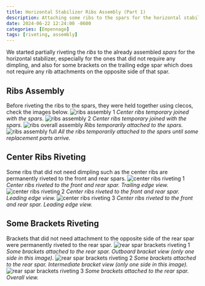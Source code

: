 ```yaml
---
title: Horizontal Stabilizer Ribs Assembly (Part 1)
description: Attaching some ribs to the spars for the horizontal stabilizer.
date: 2024-06-22 12:24:00 -0600
categories: [Empennage]
tags: [riveting, assembly]
---
```


We started partially riveting the _ribs_ to the already assembled _spars_ for the horizontal stabilizer, especially for the ones that did not require any dimpling, and also for some brackets on the trailing edge spar which does not require any rib attachments on the opposite side of that spar.

## Ribs Assembly
Before riveting the ribs to the spars, they were held together using clecos, check the images below.
![ribs assembly 1](/assets/img/posts/empennage/horizontal_stabilizer/ribs-center-assembly-1.jpg)
_Center ribs temporary joined with the spars._
![ribs assembly 2](/assets/img/posts/empennage/horizontal_stabilizer/ribs-center-assembly-2.jpg)
_Center ribs temporary joined with the spars._
![ribs overall assembly](/assets/img/posts/empennage/horizontal_stabilizer/ribs-structure-assembly-1.jpg)
_Ribs temporarily attached to the spars._
![ribs assembly full](/assets/img/posts/empennage/horizontal_stabilizer/ribs-structure-assembly-2.jpg)
_All the ribs temporarily attached to the spars until some replacement parts arrive._

## Center Ribs Riveting
Some ribs that did not need dimpling such as the center ribs are permanently riveted to the front and rear spars.
![center ribs riveting 1](/assets/img/posts/empennage/horizontal_stabilizer/ribs-center-riveting-1.jpg)
_Center ribs riveted to the front and rear spar. Trailing edge view._
![center ribs riveting 2](/assets/img/posts/empennage/horizontal_stabilizer/ribs-center-riveting-2.jpg)
_Center ribs riveted to the front and rear spar. Leading edge view._
![center ribs riveting 3](/assets/img/posts/empennage/horizontal_stabilizer/ribs-center-riveting-3.jpg)
_Center ribs riveted to the front and rear spar. Leading edge view._

## Some Brackets Riveting
Brackets that did not need attachment to the opposite side of the rear spar were permanently riveted to the rear spar.
![rear spar brackets riveting 1](/assets/img/posts/empennage/horizontal_stabilizer/rear-spar-brackets-riveting-1.jpg)
_Some brackets attached to the rear spar. Outboard bracket view (only one side in this image)._
![rear spar brackets riveting 2](/assets/img/posts/empennage/horizontal_stabilizer/rear-spar-brackets-riveting-2.jpg)
_Some brackets attached to the rear spar. Intermediate bracket view (only one side in this image)._
![rear spar brackets riveting 3](/assets/img/posts/empennage/horizontal_stabilizer/rear-spar-brackets-riveting-3.jpg)
_Some brackets attached to the rear spar. Overall view._
